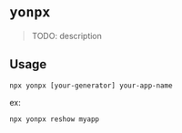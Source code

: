 # `yonpx`

> TODO: description 

## Usage

```
npx yonpx [your-generator] your-app-name
```

ex:

```
npx yonpx reshow myapp
```
